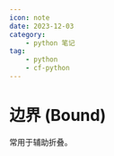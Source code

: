 ```yaml
---
icon: note
date: 2023-12-03
category:
    - python 笔记
tag:
    - python
    - cf-python
---
```


# 边界 (Bound)

<decl incomp=1 />

常用于辅助折叠。
